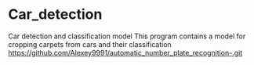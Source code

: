 # Car_detection
Car detection and classification model
This program contains a model for cropping carpets from cars and their classification 
https://github.com/Alexey9991/automatic_number_plate_recognition-.git
